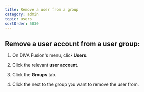 ```yaml
---
title: Remove a user from a group
category: admin
topic: users
sortOrder: 5030
---
```


## Remove a user account from a user group:

1. On DIVA Fusion's menu, click **Users**.

2. Click the relevant **user account**.

3. Click the **Groups** tab.

4. Click the <i class="fa fa-times"></i> next to the group you want to remove the user from.
